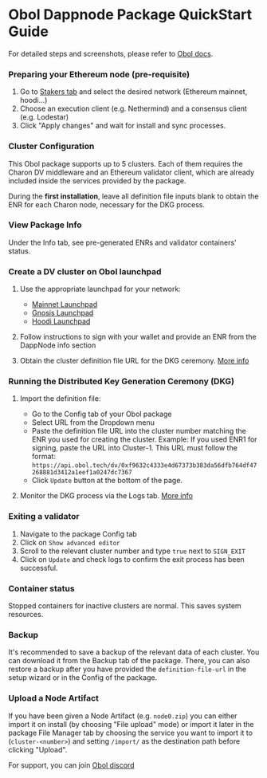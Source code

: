 # Obol Dappnode Package QuickStart Guide

For detailed steps and screenshots, please refer to [Obol docs](https://docs.obol.org/docs/start/quickstart_group).

### Preparing your Ethereum node (pre-requisite)

1. Go to [Stakers tab](http://my.dappnode/stakers/ethereum) and select the desired network (Ethereum mainnet, hoodi...)
2. Choose an execution client (e.g. Nethermind) and a consensus client (e.g. Lodestar)
3. Click "Apply changes" and wait for install and sync processes.

### Cluster Configuration

This Obol package supports up to 5 clusters. Each of them requires the Charon DV middleware and an Ethereum validator client, which are already included inside the services provided by the package.

During the **first installation**, leave all definition file inputs blank to obtain the ENR for each Charon node, necessary for the DKG process.

### View Package Info

Under the Info tab, see pre-generated ENRs and validator containers' status.

### Create a DV cluster on Obol launchpad

1. Use the appropriate launchpad for your network:
   - [Mainnet Launchpad](https://mainnet.launchpad.obol.org/)
   - [Gnosis Launchpad](https://gnosischain.launchpad.obol.org/)
   - [Hoodi Launchpad](https://hoodi.launchpad.obol.org/)

2. Follow instructions to sign with your wallet and provide an ENR from the DappNode info section
3. Obtain the cluster definition file URL for the DKG ceremony. [More info](https://docs.obol.org/docs/start/quickstart_group#install-the-obol-dappnode-package)

### Running the Distributed Key Generation Ceremony (DKG)

1. Import the definition file:

   - Go to the Config tab of your Obol package
   - Select URL from the Dropdown menu
   - Paste the definition file URL into the cluster number matching the ENR you used for creating the cluster. Example: If you used ENR1 for signing, paste the URL into Cluster-1. This URL must follow the format: `https://api.obol.tech/dv/0xf9632c4333e4d67373b383da56dfb764df47268881d3412a1eef1a0247dc7367`
   - Click `Update` button at the bottom of the page.

2. Monitor the DKG process via the Logs tab. [More info](https://docs.obol.org/docs/start/quickstart_group#step-3-run-the-distributed-key-generation-dkg-ceremony)

### Exiting a validator

1. Navigate to the package Config tab
2. Click on `Show advanced editor`
3. Scroll to the relevant cluster number and type `true` next to `SIGN_EXIT`
4. Click on `Update` and check logs to confirm the exit process has been successful.

### Container status

Stopped containers for inactive clusters are normal. This saves system resources.

### Backup

It's recommended to save a backup of the relevant data of each cluster. You can download it from the Backup tab of the package. There, you can also restore a backup after you have provided the `definition-file-url` in the setup wizard or in the Config of the package.

### Upload a Node Artifact

If you have been given a Node Artifact (e.g. `node0.zip`) you can either import it on install (by choosing "File upload" mode) or import it later in the package File Manager tab by choosing the service you want to import it to (`cluster-<number>`) and setting `/import/` as the destination path before clicking "Upload".

For support, you can join [Obol discord](https://discord.com/invite/n6ebKsX46w)
